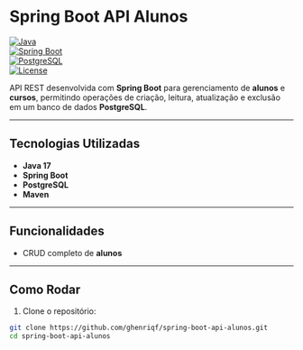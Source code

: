 # Spring Boot API Alunos

[![Java](https://img.shields.io/badge/Java-17-blue)](https://www.java.com/)  
[![Spring Boot](https://img.shields.io/badge/Spring%20Boot-3.1.4-brightgreen)](https://spring.io/projects/spring-boot)  
[![PostgreSQL](https://img.shields.io/badge/PostgreSQL-15-blue)](https://www.postgresql.org/)  
[![License](https://img.shields.io/badge/License-MIT-yellow)](https://opensource.org/licenses/MIT)  

API REST desenvolvida com **Spring Boot** para gerenciamento de **alunos** e **cursos**, permitindo operações de criação, leitura, atualização e exclusão em um banco de dados **PostgreSQL**.  

---

## Tecnologias Utilizadas

- **Java 17**  
- **Spring Boot**  
- **PostgreSQL**  
- **Maven**  

---

## Funcionalidades

- CRUD completo de **alunos**  

---

## Como Rodar

1. Clone o repositório:  
```bash
git clone https://github.com/ghenriqf/spring-boot-api-alunos.git
cd spring-boot-api-alunos
